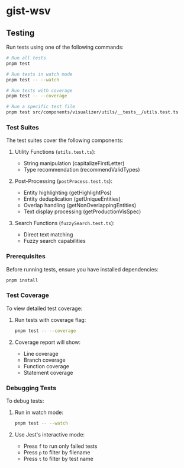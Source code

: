 # gist-wsv

## Testing

Run tests using one of the following commands:

```bash
# Run all tests
pnpm test

# Run tests in watch mode
pnpm test -- --watch

# Run tests with coverage
pnpm test -- --coverage

# Run a specific test file
pnpm test src/components/visualizer/utils/__tests__/utils.test.ts
```

### Test Suites

The test suites cover the following components:

1. Utility Functions (`utils.test.ts`):
   - String manipulation (capitalizeFirstLetter)
   - Type recommendation (recommendValidTypes)

2. Post-Processing (`postProcess.test.ts`):
   - Entity highlighting (getHighlightPos)
   - Entity deduplication (getUniqueEntities)
   - Overlap handling (getNonOverlappingEntities)
   - Text display processing (getProductionVisSpec)

3. Search Functions (`fuzzySearch.test.ts`):
   - Direct text matching
   - Fuzzy search capabilities

### Prerequisites

Before running tests, ensure you have installed dependencies:

```bash
pnpm install
```

### Test Coverage

To view detailed test coverage:

1. Run tests with coverage flag:
   ```bash
   pnpm test -- --coverage
   ```

2. Coverage report will show:
   - Line coverage
   - Branch coverage
   - Function coverage
   - Statement coverage

### Debugging Tests

To debug tests:

1. Run in watch mode:
   ```bash
   pnpm test -- --watch
   ```

2. Use Jest's interactive mode:
   - Press `f` to run only failed tests
   - Press `p` to filter by filename
   - Press `t` to filter by test name